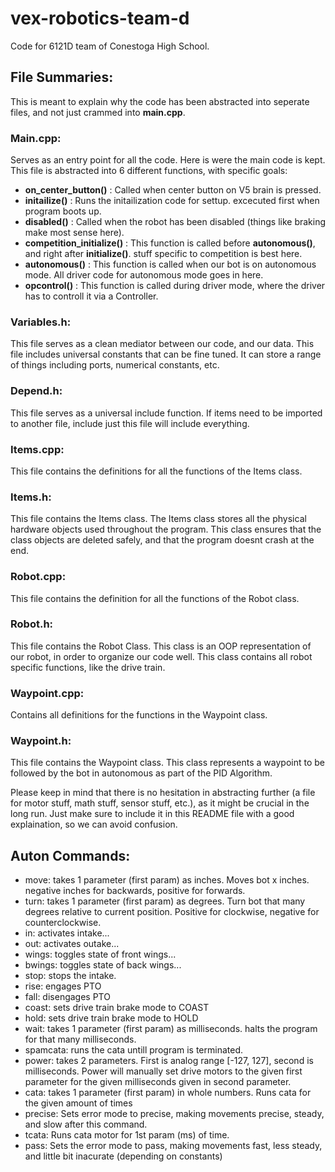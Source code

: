 # vex-robotics-team-d
Code for 6121D team of Conestoga High School.

## File Summaries:
This is meant to explain why the code has been abstracted into seperate files, and not just crammed into **main.cpp**.

### Main.cpp:
Serves as an entry point for all the code. Here is were the main code is kept. This file is abstracted into 6 different functions, with specific goals:

* **on_center_button()** : Called when center button on V5 brain is pressed.
* **initailize()** : Runs the initailization code for settup. excecuted first when program boots up.
* **disabled()** : Called when the robot has been disabled (things like braking make most sense here).
* **competition_initialize()** : This function is called before **autonomous()**, and right after **initialize()**. stuff specific to competition is best here.
* **autonomous()** : This function is called when our bot is on autonomous mode. All driver code for autonomous mode goes in here.
* **opcontrol()** : This function is called during driver mode, where the driver has to controll it via a Controller.

### Variables.h:
This file serves as a clean mediator between our code, and our data. This file includes universal constants that can be fine tuned. 
It can store a range of things including ports, numerical constants, etc. 

### Depend.h:
This file serves as a universal include function. If items need to be imported to another file, include just this file will include everything.

### Items.cpp:
This file contains the definitions for all the functions of the Items class.

### Items.h:
This file contains the Items class. The Items class stores all the physical hardware objects used throughout the program. This class ensures that the class objects are deleted safely, and that the program doesnt crash at the end.

### Robot.cpp:
This file contains the definition for all the functions of the Robot class.

### Robot.h:
This file contains the Robot Class. This class is an OOP representation of our robot, in order to organize our code well. This class contains all robot specific functions, like the drive train.

### Waypoint.cpp:
Contains all definitions for the functions in the Waypoint class.

### Waypoint.h:
This file contains the Waypoint class. This class represents a waypoint to be followed by the bot in autonomous as part of the PID Algorithm.

Please keep in mind that there is no hesitation in abstracting further (a file for motor stuff, math stuff, sensor stuff, etc.), as it might be crucial in the long run.
Just make sure to include it in this README file with a good explaination, so we can avoid confusion.
## Auton Commands:

* move: takes 1 parameter (first param) as inches. Moves bot x inches. negative inches for backwards, positive for forwards.
* turn: takes 1 parameter (first param) as degrees. Turn bot that many degrees relative to current position. Positive for clockwise, negative for counterclockwise.
* in: activates intake...
* out: activates outake...
* wings: toggles state of front wings...
* bwings: toggles state of back wings...
* stop: stops the intake.
* rise: engages PTO
* fall: disengages PTO
* coast: sets drive train brake mode to COAST
* hold: sets drive train brake mode to HOLD
* wait: takes 1 parameter (first param) as milliseconds. halts the program for that many milliseconds.
* spamcata: runs the cata untill program is terminated.
* power: takes 2 parameters. First is analog range [-127, 127], second is milliseconds. Power will manually set drive motors to the given first parameter for the given milliseconds given in second parameter.
* cata: takes 1 parameter (first param) in whole numbers. Runs cata for the given amount of times
* precise: Sets error mode to precise, making movements precise, steady, and slow after this command.
* tcata: Runs cata motor for 1st param (ms) of time.
* pass: Sets the error mode to pass, making movements fast, less steady, and little bit inacurate (depending on constants)

